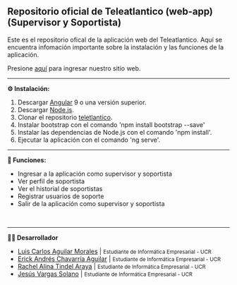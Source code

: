 ## Repositorio oficial de Teleatlantico (web-app) (Supervisor y Soportista)
Este es el repositorio ofical de la aplicación web del Teleatlantico. Aquí se encuentra infomación importante sobre la instalación y las funciones de la aplicación. 

Presione [aquí](https://teleatlantico-soportista.vercel.app/login "Teleatlantico") para ingresar nuestro sitio web.

---

**⚙️ Instalación:**
1. Descargar [Angular](https://angular.io/guide/setup-local "Descargar Angular") 9 o una versión superior. 
2. Descargar [Node.js](https://nodejs.org/en/ "Descargar Node.js"). 
3. Clonar el repositorio [teletlantico](https://github.com/rachel-tindel/IF4101-Soporte-Frontend.git "teletlantico").
4. Instalar bootstrap con el comando 'npm install bootstrap --save'
5. Instalar las dependencias de Node.js con el comando 'npm install'.
6. Ejecutar la aplicación con el comando 'ng serve'.

---

**📌 Funciones:**
*  Ingresar a la aplicación como supervisor y soportista
*  Ver perfil de soportista 
*  Ver el historial de soportistas
*  Registrar usuarios de soporte
*  Salir de la aplicación como supervisor y soportista
<br>

---
**👨‍💼 Desarrollador**
* [Luis Carlos Aguilar Morales](https://github.com/luiscaguilarucr "Github profile") | <small>Estudiante de Informática Empresarial - UCR</small>
* [Erick Andrés Chavarría Aguilar](https://github.com/ErickChAg "Github profile") | <small>Estudiante de Informática Empresarial - UCR</small>
* [Rachel Alina Tindel Araya](https://github.com/rachel-tindel "Github profile") | <small>Estudiante de Informática Empresarial - UCR</small>
* [Jesús Vargas Solano](https://github.com/jesusvase "Github profile") | <small>Estudiante de Informática Empresarial - UCR</small>
